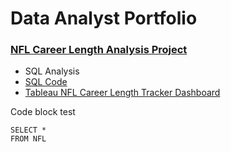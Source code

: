 # Data Analyst Portfolio

### [NFL Career Length Analysis Project](https://github.com/alexrdeacon/Data-Analyst-Portfolio/tree/main/NFL%20Career%20Length%20Analysis)
* SQL Analysis
* [SQL Code](https://github.com/alexrdeacon/Data-Analyst-Portfolio/blob/main/NFL%20Career%20Length%20Analysis/NFL%20Career%20Length%20Analysis.sql)
* [Tableau NFL Career Length Tracker Dashboard](https://public.tableau.com/app/profile/alex7268/viz/NFLCareerLengthTracker/NFLCareerLengthTracker)

Code block test
```
SELECT *
FROM NFL
```
